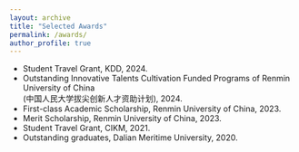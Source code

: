 ```yaml
---
layout: archive
title: "Selected Awards"
permalink: /awards/
author_profile: true
---
```

- Student Travel Grant, KDD, 2024.
- Outstanding Innovative Talents Cultivation Funded Programs of Renmin University of China <br>
  (中国人民大学拔尖创新人才资助计划), 2024.
- First-class Academic Scholarship, Renmin University of China, 2023.
- Merit Scholarship, Renmin University of China, 2023.
- Student Travel Grant, CIKM, 2021.
- Outstanding graduates, Dalian Meritime University, 2020.

